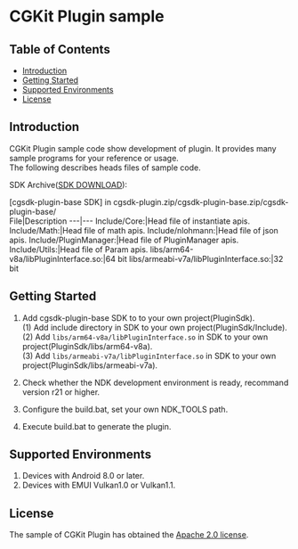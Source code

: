 # CGKit Plugin sample

## Table of Contents
 * [Introduction](#introduction)
 * [Getting Started](#getting-started)
 * [Supported Environments](#supported-environments)
 * [License](#license)
## Introduction
CGKit Plugin sample code show development of plugin. It provides many sample programs for your reference or usage.<br>
The following describes heads files of sample code.

SDK Archive([SDK DOWNLOAD](https://developer.huawei.com/consumer/en/doc/development/HMSCore-Library-V5/sdk-download-0000001050441521-V5)):

[cgsdk-plugin-base SDK] in cgsdk-plugin.zip/cgsdk-plugin-base.zip/cgsdk-plugin-base/<br>
 File|Description
 ---|---
 Include/Core:|Head file of instantiate apis.
 Include/Math:|Head file of math apis.
 Include/nlohmann:|Head file of json apis.
 Include/PluginManager:|Head file of PluginManager apis.
 Include/Utils:|Head file of Param apis.
 libs/arm64-v8a/libPluginInterface.so:|64 bit
 libs/armeabi-v7a/libPluginInterface.so:|32 bit

## Getting Started
1. Add cgsdk-plugin-base SDK to to your own project(PluginSdk).<br>
 (1) Add include directory in SDK to your own project(PluginSdk/Include).<br>
 (2) Add `libs/arm64-v8a/libPluginInterface.so` in SDK to your own project(PluginSdk/libs/arm64-v8a).<br>
 (3) Add `libs/armeabi-v7a/libPluginInterface.so` in SDK to your own project(PluginSdk/libs/armeabi-v7a).<br>

2. Check whether the NDK development environment is ready, recommand version r21 or higher.<br>
3. Configure the build.bat, set your own NDK_TOOLS path.<br>
4. Execute build.bat to generate the plugin.<br>

## Supported Environments
1. Devices with Android 8.0 or later.<br>
2. Devices with EMUI Vulkan1.0 or Vulkan1.1.<br>

## License
The sample of CGKit Plugin has obtained the [Apache 2.0 license](http://www.apache.org/licenses/LICENSE-2.0).
